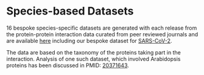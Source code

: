 # Species-based Datasets

16 bespoke species-specific datasets are generated with each release from the protein-protein interaction data curated from peer reviewed journals and are available [here](https://www.ebi.ac.uk/intact/interactomes) including our bespoke dataset for [SARS-CoV-2](https://www.ebi.ac.uk/intact/search?query=2697049&interactorSpeciesFilter=SARS-CoV-2).

The data are based on the taxonomy of the proteins taking part in the interaction. Analysis of one such dataset, which involved Arabidopsis proteins has been discussed in PMID: [20371643](http://www.plantcell.org/cgi/content/full/22/4/997).

